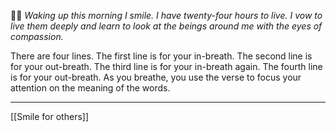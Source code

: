 🧘‍♂️ _Waking up this morning I smile. I have twenty-four hours to live. I vow to live them deeply and learn to look at the beings around me with the eyes of compassion._

There are four lines. The first line is for your in-breath. The second line is for your out-breath. The third line is for your in-breath again. The fourth line is for your out-breath. As you breathe, you use the verse to focus your attention on the meaning of the words.

---
[[Smile for others]]